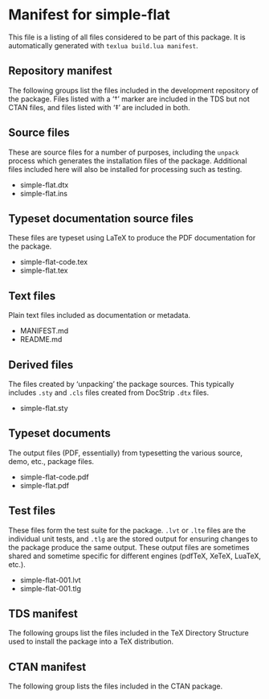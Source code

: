 # Manifest for simple-flat

This file is a listing of all files considered to be part of this package.
It is automatically generated with `texlua build.lua manifest`.


## Repository manifest

The following groups list the files included in the development repository of the package.
Files listed with a ‘†’ marker are included in the TDS but not CTAN files, and files listed
with ‘‡’ are included in both.


## Source files

These are source files for a number of purposes, including the `unpack` process which
generates the installation files of the package. Additional files included here will also
be installed for processing such as testing.
* simple-flat.dtx 
* simple-flat.ins 


## Typeset documentation source files

These files are typeset using LaTeX to produce the PDF documentation for the package.
* simple-flat-code.tex 
* simple-flat.tex 


## Text files

Plain text files included as documentation or metadata.
* MANIFEST.md 
* README.md 


## Derived files

The files created by ‘unpacking’ the package sources. This typically includes
`.sty` and `.cls` files created from DocStrip `.dtx` files.
* simple-flat.sty 


## Typeset documents

The output files (PDF, essentially) from typesetting the various source, demo,
etc., package files.
* simple-flat-code.pdf 
* simple-flat.pdf 


## Test files

These files form the test suite for the package. `.lvt` or `.lte` files are the individual
unit tests, and `.tlg` are the stored output for ensuring changes to the package produce
the same output. These output files are sometimes shared and sometime specific for
different engines (pdfTeX, XeTeX, LuaTeX, etc.).
* simple-flat-001.lvt 
* simple-flat-001.tlg 


## TDS manifest

The following groups list the files included in the TeX Directory Structure used to install
the package into a TeX distribution.


## CTAN manifest

The following group lists the files included in the CTAN package.

